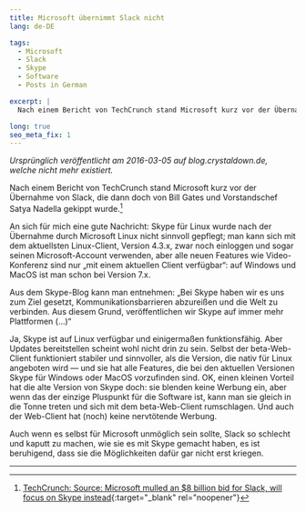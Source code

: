 ```yaml
---
title: Microsoft übernimmt Slack nicht
lang: de-DE

tags:
  - Microsoft
  - Slack
  - Skype
  - Software
  - Posts in German

excerpt: | 
  Nach einem Bericht von TechCrunch stand Microsoft kurz vor der Übernahme von Slack, die dann doch von Bill Gates und Vorstandschef Satya Nadella gekippt wurde.

long: true
seo_meta_fix: 1
---
```


*Ursprünglich veröffentlicht am 2016-03-05 auf blog.crystaldown.de, welche nicht mehr existiert.*

Nach einem Bericht von TechCrunch stand Microsoft kurz vor der Übernahme von Slack, die dann doch von Bill Gates und Vorstandschef Satya Nadella gekippt wurde.[^1]

An sich für mich eine gute Nachricht: Skype für Linux wurde nach der Übernahme durch Microsoft Linux nicht sinnvoll gepflegt; man kann sich mit dem aktuellsten Linux-Client, Version 4.3.x, zwar noch einloggen und sogar seinen Microsoft-Account verwenden, aber alle neuen Features wie Video-Konferenz sind nur „mit einem aktuellen Client verfügbar“: auf Windows und MacOS ist man schon bei Version 7.x.

Aus dem Skype-Blog kann man entnehmen: „Bei Skype haben wir es uns zum Ziel gesetzt, Kommunikationsbarrieren abzureißen und die Welt zu verbinden.
Aus diesem Grund, veröffentlichen wir Skype auf immer mehr Plattformen (…)“

Ja, Skype ist auf Linux verfügbar und einigermaßen funktionsfähig.
Aber Updates bereitstellen scheint wohl nicht drin zu sein.
Selbst der beta-Web-Client funktioniert stabiler und sinnvoller, als die Version, die nativ für Linux angeboten wird — und sie hat alle Features, die bei den aktuellen Versionen Skype für Windows oder MacOS vorzufinden sind.
OK, einen kleinen Vorteil hat die alte Version von Skype doch: sie blenden keine Werbung ein, aber wenn das der einzige Pluspunkt für die Software ist, kann man sie gleich in die Tonne treten und sich mit dem beta-Web-Client rumschlagen.
Und auch der Web-Client hat (noch) keine nervtötende Werbung.

Auch wenn es selbst für Microsoft unmöglich sein sollte, Slack so schlecht und kaputt zu machen, wie sie es mit Skype gemacht haben, es ist beruhigend, dass sie die Möglichkeiten dafür gar nicht erst kriegen.

---

[^1]: [TechCrunch: Source: Microsoft mulled an $8 billion bid for Slack, will focus on Skype instead](https://techcrunch.com/2016/03/04/source-microsoft-mulled-an-8-billion-bid-for-slack-will-focus-on-skype-instead/){:target="_blank" rel="noopener"}<!--_-->

[^2]: [Skype-Blog: Die Skype-Updates im Januar](https://blogs.skype.com/2016/01/31/die-skype-updates-im-januar/){:target="_blank" rel="noopener"}<!--_-->

